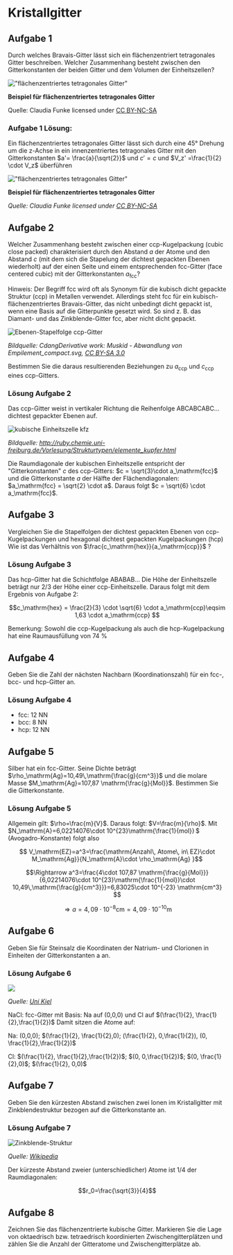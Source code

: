 <!--
author: Claudia Funke
email: claudia.funke@physik.tu-freiberg.de
title: Übung Struktur der Materie I, Arbeitsblatt 3

-->

# Kristallgitter
## Aufgabe 1
Durch welches Bravais-Gitter lässt sich ein flächenzentriert tetragonales Gitter beschreiben. Welcher Zusammenhang besteht zwischen den Gitterkonstanten der beiden Gitter und dem Volumen der Einheitszellen?

!["flächenzentriertes tetragonales Gitter"](media/flaechenzentriert_tetragonal.png)

 **Beispiel für flächenzentriertes tetragonales Gitter**
 
Quelle:  Claudia Funke licensed under [CC BY-NC-SA ](https://creativecommons.org/licenses/by-nc-sa/4.0/)

### Aufgabe 1 Lösung:
Ein flächenzentriertes tetragonales Gitter lässt sich durch eine 45° Drehung um die z-Achse in ein innenzentriertes tetragonales Gitter mit den Gitterkonstanten $a'= \frac{a}{\sqrt{2}}$ und
$c' = c$ und $V_z' =\frac{1}{2} \cdot V_z$ überführen


!["flächenzentriertes tetragonales Gitter"](media/flaechenzentriert-tetragonal2.png)

 **Beispiel für flächenzentriertes tetragonales Gitter**
 

 
*Quelle:  Claudia Funke licensed under [CC BY-NC-SA ](https://creativecommons.org/licenses/by-nc-sa/4.0/)*

## Aufgabe 2
Welcher Zusammenhang besteht zwischen einer ccp-Kugelpackung (cubic close packed) charakterisiert durch den Abstand $a$ der Atome und den Abstand $c$  (mit dem sich die Stapelung der dichtest gepackten Ebenen wiederholt) auf der einen Seite und einem entsprechenden fcc-Gitter (face centered cubic) mit der Gitterkonstanten $a_\mathrm{fcc}$? 

Hinweis: Der Begriff fcc wird oft als Synonym für die kubisch dicht gepackte Struktur (ccp) in Metallen verwendet. Allerdings steht fcc für ein kubisch-flächenzentriertes Bravais-Gitter, das nicht unbedingt dicht gepackt ist, wenn eine Basis auf die Gitterpunkte gesetzt wird. So sind z. B. das Diamant- und das Zinkblende-Gitter fcc, aber nicht dicht gepackt. 

![Ebenen-Stapelfolge  ccp-Gitter](media/ccpKugelpackung.png)


*Bildquelle: CdangDerivative work: Muskid - Abwandlung von Empilement_compact.svg, [CC BY-SA 3.0](https://commons.wikimedia.org/w/index.php?curid=33976067)*

Bestimmen Sie die daraus resultierenden Beziehungen zu $a_\mathrm{ccp}$ und $c_\mathrm{ccp}$ eines ccp-Gitters.

### Lösung Aufgabe 2
Das ccp-Gitter weist in vertikaler Richtung die Reihenfolge ABCABCABC… dichtest gepackter Ebenen auf.

![kubische Einheitszelle kfz](media/kupfer.png)

*Bildquelle: http://ruby.chemie.uni-freiburg.de/Vorlesung/Strukturtypen/elemente_kupfer.html*

Die Raumdiagonale der kubischen Einheitszelle entspricht der
"Gitterkonstanten" $c$  des ccp-Gitters: $c = \sqrt{3}\cdot a_\mathrm{fcc}$  und die Gitterkonstante $a$ der Hälfte der Flächendiagonalen:  $a_\mathrm{fcc} = \sqrt{2} \cdot a$. 
Daraus folgt $c = \sqrt{6} \cdot a_\mathrm{fcc}$.

## Aufgabe 3
Vergleichen Sie die Stapelfolgen der dichtest gepackten Ebenen von ccp-Kugelpackungen und hexagonal dichtest gepackten Kugelpackungen (hcp) 
Wie ist das Verhältnis von $\frac{c_\mathrm{hex}}{a_\mathrm{ccp}}$ ?


### Lösung Aufgabe 3
Das hcp-Gitter hat die Schichtfolge ABABAB…
Die Höhe der Einheitszelle beträgt nur 2/3 der Höhe einer ccp-Einheitszelle.
Daraus folgt mit dem Ergebnis von Aufgabe 2: 

$$c_\mathrm{hex} = \frac{2}{3} \cdot  \sqrt{6} \cdot  a_\mathrm{ccp}\eqsim 1,63 \cdot a_\mathrm{ccp} $$

Bemerkung: Sowohl die ccp-Kugelpackung als auch die hcp-Kugelpackung hat eine Raumausfüllung von 74 %

## Aufgabe 4
Geben Sie die Zahl der nächsten Nachbarn (Koordinationszahl) für ein fcc-, bcc- und hcp-Gitter an.
### Lösung Aufgabe 4

+ fcc: 12 NN
+ bcc: 8 NN
+ hcp: 12 NN

## Aufgabe 5
Silber hat ein fcc-Gitter. Seine Dichte beträgt $\rho_\mathrm{Ag}=10,49\,\mathrm{\frac{g}{cm^3}}$ und die molare Masse $M_\mathrm{Ag}=107,87 \mathrm{\frac{g}{Mol}}$. Bestimmen Sie die Gitterkonstante.



### Lösung Aufgabe 5
Allgemein gilt: $\rho=\frac{m}{V}$. Daraus folgt: $V=\frac{m}{\rho}$. Mit $N_\mathrm{A}=6,02214076\cdot 10^{23}\mathrm{\frac{1}{mol}} $ (Avogadro-Konstante) folgt also

$$ V_\mathrm{EZ}=a^3=\frac{\mathrm{Anzahl\, Atome\, in\ EZ}\cdot M_\mathrm{Ag}}{N_\mathrm{A}\cdot \rho_\mathrm{Ag} }$$

$$\Rightarrow a^3=\frac{4\cdot 107,87 \mathrm{\frac{g}{Mol}}}{6,02214076\cdot 10^{23}\mathrm{\frac{1}{mol}}\cdot 10,49\,\mathrm{\frac{g}{cm^3}}}=6,83025\cdot 10^{-23} \mathrm{cm^3}
$$

$$\Rightarrow a=4,09 \cdot 10^{-8} \mathrm{cm}= 4,09 \cdot 10^{-10} \mathrm{m}$$

## Aufgabe 6
Geben Sie für Steinsalz die Koordinaten der Natrium- und Clorionen in Einheiten der Gitterkonstanten a an.

### Lösung Aufgabe 6
![](https://www.tf.uni-kiel.de/matwis/amat/mw1_ge/kap_3/illustr/nacl_gitter.png)

*Quelle: [Uni Kiel](https://www.tf.uni-kiel.de/matwis/amat/mw1_ge/kap_3/backbone/r3_3_3.html)*

NaCl: fcc-Gitter mit Basis:
Na auf (0,0,0) und 
Cl auf $(\frac{1}{2}, \frac{1}{2},\frac{1}{2})$ 
Damit sitzen die Atome auf:

Na: (0,0,0);  $(\frac{1}{2}, \frac{1}{2},0);  (\frac{1}{2}, 0,\frac{1}{2}),  (0, \frac{1}{2},\frac{1}{2})$

Cl:  $(\frac{1}{2}, \frac{1}{2},\frac{1}{2})$;  $(0, 0,\frac{1}{2})$;  $(0, \frac{1}{2},0)$; $(\frac{1}{2}, 0,0)$

## Aufgabe 7
Geben Sie den kürzesten Abstand zwischen zwei Ionen im Kristallgitter mit Zinkblendestruktur bezogen auf die Gitterkonstante an.

### Lösung Aufgabe 7
![Zinkblende-Struktur](https://upload.wikimedia.org/wikipedia/commons/1/12/Sphalerite_polyhedra.png)

*Quelle: [Wikipedia](https://de.wikipedia.org/wiki/Zinkblende-Struktur)*

Der kürzeste Abstand zweier (unterschiedlicher) Atome ist 1/4 der Raumdiagonalen:

$$r_0=\frac{\sqrt{3}}{4}$$
## Aufgabe 8

Zeichnen Sie das flächenzentrierte kubische Gitter. Markieren Sie die Lage von oktaedrisch bzw. tetraedrisch koordinierten Zwischengitterplätzen und zählen Sie die Anzahl der Gitteratome und Zwischengitterplätze ab.


[def]: /media/flaechenzentriert_tetragonal.png
[def2]: media/flaechenzentriert_tetragonal2.png